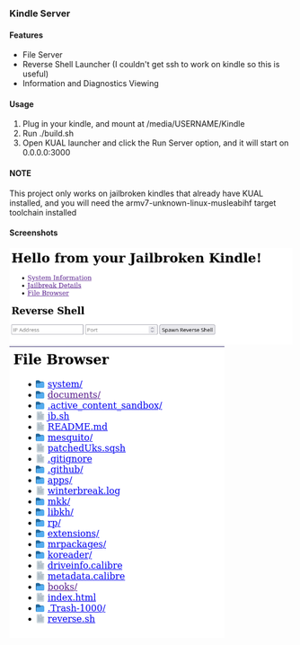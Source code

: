 ### Kindle Server

#### Features
* File Server
* Reverse Shell Launcher (I couldn't get ssh to work on kindle so this is useful)
* Information and Diagnostics Viewing


#### Usage 
1. Plug in your kindle, and mount at /media/USERNAME/Kindle
2. Run ./build.sh
3. Open KUAL launcher and click the Run Server option, and it will start on 0.0.0.0:3000


#### NOTE
This project only works on jailbroken kindles that already have KUAL installed, and you will need the armv7-unknown-linux-musleabihf target toolchain installed

#### Screenshots

![home](home.png "Home Page")
![file browser](file_browser.png "File Browser")
